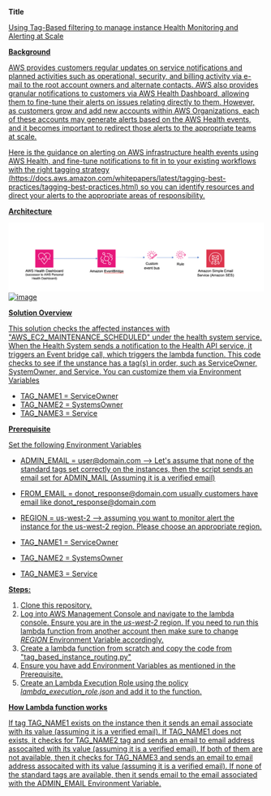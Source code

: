 

**Title**

<u> Using Tag-Based filtering to manage instance Health Monitoring and Alerting at Scale <u>

**Background**

AWS provides customers regular updates on service notifications and planned activities such as operational, security, and billing activity via e-mail to the root account owners and alternate contacts. AWS also provides granular notifications to customers via AWS Health Dashboard, allowing them to fine-tune their alerts on issues relating directly to them. However, as customers grow and add new accounts within AWS Organizations, each of these accounts may generate alerts based on the AWS Health events, and it becomes important to redirect those alerts to the appropriate teams at scale.

Here is the guidance on alerting on AWS infrastructure health events using AWS Health, and fine-tune notifications to fit in to your existing workflows with the right tagging strategy (https://docs.aws.amazon.com/whitepapers/latest/tagging-best-practices/tagging-best-practices.html) so you can identify resources and direct your alerts to the appropriate areas of responsibility. 

**Architecture**

![alt text]( https://github.com/balmohas/Tag-based-instance-route/blob/main/image.png?raw=true)![image](https://github.com/balmohas/Tag-based-instance-route/assets/93612585/301ad588-5df8-41ec-a395-830dc5226f71)


**Solution Overview** 

This solution checks the affected instances with "AWS_EC2_MAINTENANCE_SCHEDULED" under the health system service. When the Health System sends a notification to the Health API service, it triggers an Event bridge call, which triggers the lambda function. This code checks to see if the unstance has a tag(s) in order, such as ServiceOwner, SystemOwner, and Service. You can customize them via Environment Variables
- TAG_NAME1 = ServiceOwner
- TAG_NAME2 = SystemsOwner
- TAG_NAME3 = Service

**Prerequisite** 

Set the following Environment Variables

- ADMIN_EMAIL = user@domain.com --> Let's assume that none of the standard tags set correctly on the instances, then the script sends an email set for ADMIN_MAIL (Assuming it is a verified email)
 
- FROM_EMAIL	= donot_response@domain.com  usually customers have email like donot_response@domain.com

- REGION	= us-west-2 --> assuming you want to monitor alert the instance for the us-west-2 region. Please choose an appropriate region.

- TAG_NAME1 = ServiceOwner
- TAG_NAME2 = SystemsOwner
- TAG_NAME3 = Service 

**Steps:**

1. Clone this repository.
2. Log into AWS Management Console and navigate to the lambda console. Ensure you are in the *us-west-2* region. If you need to run this lambda function from another account then make sure to change *REGION* Environment Variable accordingly.	
3. Create a lambda function from scratch and copy the code from "tag_based_instance_routing.py"
4. Ensure you have add Environment Variables as mentioned in the Prerequisite.
5. Create an Lambda Execution Role using the policy *lambda_execution_role.json* and add it to the function.

**How Lambda function works**


If tag TAG_NAME1 exists on the instance then it sends an email associate with its value (assuming it is a verified email). If TAG_NAME1 does not exists, it checks for TAG_NAME2 tag and sends an email to email address assocaited with its value (assuming it is a verified email). If both of them are not available, then it checks for TAG_NAME3 and sends an email to email address assocaited with its value (assuming it is a verified email). If none of the standard tags are available, then it sends email to the email associated with the ADMIN_EMAIL Environment Variable.
 
